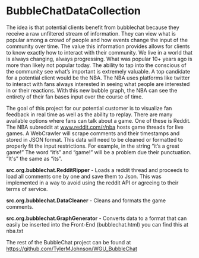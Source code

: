 # BubbleChatDataCollection

The idea is that potential clients benefit from bubblechat because they receive a raw unfiltered stream of information. They can view what is popular among a crowd of people and how events change the input of the community over time. The value this information provides allows for clients to know exactly how to interact with their community. We live in a world that is always changing, always progressing. What was popular 10+ years ago is more than likely not popular today. The ability to tap into the conscious of the community see what’s important is extremely valuable. A top candidate for a potential client would be the NBA. The NBA uses platforms like twitter to interact with fans always interested in seeing what people are interested in or their reactions. With this new bubble graph, the NBA can see the entirety of their fan bases input over the course of time. 

The goal of this project for our potential customer is to visualize fan feedback in real time as well as the ability to replay. There are many available options where fans can talk about a game. One of these is Reddit. The NBA subreddit at www.reddit.com/r/nba hosts game threads for live games. A WebCrawler will scrape comments and their timestamps and stored in JSON format. This data will need to be cleaned or formatted to properly fit the input restrictions. For example, in the string “it’s a great game!” The word “it’s” and “game!” will be a problem due their punctuation. “It's” the same as “its”.   

**src.org.bubblechat.RedditRipper** - Loads a reddit thread and proceeds to load all comments one by one and save them to Json. This was implemented in a way to avoid using the reddit API or agreeing to their terms of service.

**src.org.bubblechat.DataCleaner** - Cleans and formats the game comments. 

**src.org.bubblechat.GraphGenerator** - Converts data to a format that can easily be inserted into the Front-End (bubblechat.html) you can find this at nba.txt

The rest of the BubbleChat project can be found at https://github.com/TylerMJohnson/WGU_BubbleChat
